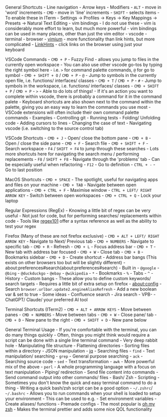 General Shortcuts
    - Line navigation
        - Arrow keys 
        - Modifiers
            - `ALT` - move in 'word' increments
            - `CMD` - move in 'line' increments
            - `SHIFT` - selects items 
        - To enable these in ITerm
            - Settings -> Profiles -> Keys -> Key Mappings -> Presets -> Natural Text Editing
    - vim bindings
        - I do not use these
        - vim is considerably more effort to learn, but much more powerful
        - vim bindings can be used in many places, other than just the vim editor
            - vscode
            - terminal
            - browser
                - [vimium](https://vimium.github.io/)
                    - more functionality than link hints, but more complicated
                - [LinkHints](https://lydell.github.io/LinkHints/)
                    - click links on the browser using just your keyboard

VSCode Commands
    - `CMD + P` 
        - Fuzzy Find 
            - allows you jump to files in the currently open workspace
        - You can also use other vscode go-tos by typing the right symbol here
            - i.e. `>` for command palette commands, `@` for go to symbol
    - `CMD + SHIFT + O` / `CMD + P` - `@`
        - Jump to symbols in the currently open file, i.e. functions/ interfaces/ classes
    - `CMD + T` / `CMD + P` - `#`
        - Jump to symbols in the workspace, i.e. functions/ interfaces/ classes
    - `CMD + SHIFT + P` / `CMD + P` - `>`
        - Able to do lots of things!
        - If it's an action you want to complete within vscode, there is probably a command for it in the command palete
        - Keyboard shortcuts are also shown next to the command within the palette, giving you an easy way to learn the commands you use most
        - VSCode extensions will often include their own command palette commands
        - Examples
            - Controlling git
            - Running tests
            - Folding/ Unfolding code
            - Adding cursors to lines
            - Changing the case of text
            - Navigating vscode (i.e. switching to the source control tab)

VSCode Shortcuts
    - `CMD + J`
        - Open/ close the bottom pane
    - `CMD + B`
        - Open / close the side pane
    - `CMD + F`
        - Search file
    - `CMD + SHIFT + F`
        - Search workspace
        - `F4` / `SHIFT + F4` to jump through these searches
        - Lots more shortcuts here for navigating the search menu / performing replacements
    - `F8` / `SHIFT + F8`
        - Navigate through the 'problems' tab
        - Can be especially useful when refactoring
    - `F12`
        - Go to definition
    - `CTRL + -`
        - Go to last position

MacOS Shortcuts
    - `CMD + SPACE`
        - The spotlight, useful for navigating apps and files on your machine
    - `CMD + TAB`
        - Navigate between open applications
    - `CMD + CTRL + F`
        - Maximise window
    - `CTRL + LEFT/ RIGHT ARROW KEY`
        - Switch between open workspaces
    - `CMD + CTRL + Q`
        - Lock your laptop

Regular Expressions (RegEx)
    - Knowing a little bit of regex can be very useful
    - Not just for code, but for performing searches/ replacements within code
    - Tools like [regex101](https://regex101.com/) offer a syntax reference as well as the ability to test your regex

Firefox (Many of these are not firefox exclusive)
    - `CMD + ALT + LEFT/ RIGHT ARROW KEY`
        - Navigate to Next/ Previous tab
    - `CMD + NUMBERS`
        - Navigate to specific tab
    - `CMD + R`
        - Refresh
    - `CMD + L`
        - Focus address bar
    - `CMD + T`
        - New tab with address bar focused
    - `CMD + W`
        - Close tab
    - `CMD + B`
        - Bookmarks sidebar
    - `CMD + D`
        - Create shortcut
    - Address bar bangs (This exists on other browsers too but will be slightly different)
        - about:preferences#search(about:preferences#search)
        - Built in
            - `@google`
            - `@bing`
            - `@duckduckgo`
            - `@ebay`
            - `@wikipedia`
            - `*`
                - Bookmarks
            - `%`
                - Tabs
            - `^`
                - History
        - Custom bangs
            - These allow you to define custom keywords/ search targets
            - Requires a little bit of extra setup on firefox
                - [about:config](about:config)
                - Search `browser.urlbar.update2.engineAliasRefresh`
                - Add a new boolean var & set to true
            - Some ideas
                - Confluence search
                - Jira search
                - VPB-
                - ChatGPT/ Claude/ your preferred AI tool

Terminal Shortcuts (ITerm2)
    - `CMD + ALT + ARROW KEYS`
        - Move between panes
    - `CMD + NUMBERS`
        - Move between tabs
    - `CMD + W`
        - Close pane/ tab
    - `CMD + D` 
        - New pane to the right
    - `CMD + SHIFT + D`
        - New pane below

General Terminal Usage
    - If you're comfortable with the terminal, you can do many things quickly
        - Often, things you might think would require a script can be done with a single line terminal command
        - Very deep rabbit hole
    - Manipulating file structure
        - Flattening directories
        - Sorting files within a directory
    - JSON manipulation
        - [jq](https://jqlang.github.io/jq/)
    - Searching files
        - `find`
    - Text manipulation/ searching
        - `grep`
            - General purpose searching
        - `ack` 
            - Searching source code
        - `sed`
            - Text transformation
        - `awk`
            - More powerful mix of the above
        - `perl`
            - A whole programming language with a focus on text manipulation
    - Piping/ redirection
        - Send file content into commands
        - Send command output into other commands/ files
    - Bash/ Zsh
        - Scripting
            - Sometimes you don't know the quick and easy terminal command to do a thing
            - Writing a quick bash/zsh script can be a good option
        - `~/.zshrc`/ `~/.bashrc`
            - Allows you to run commands when your shell is loaded to setup your environment
            - This can be used to e.g.
                - Set environment variables
                - Create aliases/ functions
            - Premade configs
                - The most popular is [oh my zsh](https://ohmyz.sh/)
                    - Makes the terminal prettier and adds some nice QOL functionality
                
